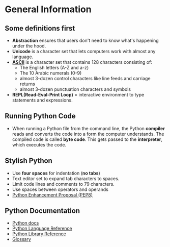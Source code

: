 # General Information

## Some definitions first

* **Abstraction** ensures that users don't need to know what's happening under the hood.
* **Unicode** is a character set that lets computers work with almost any language.
* **[ASCII](https://www.ascii-code.com/ASCII)** is a character set that contains 128 characters consisting of:
    * The English letters (A-Z and a-z)
    * The 10 Arabic numerals (0-9)
    * almost 3-dozen control characters like line feeds and carriage returns
    * almost 3-dozen punctuation characters and symbols
* **REPL(Read-Eval-Print Loop)** = interactive environment to type statements and expressions.

## Running Python Code

* When running a Python file from the command line, the Python **compiler** reads and converts the code into a form the computer understands. The compiled code is called **byte code**. This gets passed to the **interpreter**, which executes the code.

## Stylish Python

* Use **four spaces** for indentation (**no tabs**)
* Text editor set to expand tab characters to spaces.
* Limit code lines and comments to 79 characters.
* Use spaces between operators and operands
* [Python Enhancement Proposal (PEP8)](https://peps.python.org/pep-0008/)

## Python Documentation

* [Python docs](https://www.python.org/doc/) 
* [Python Language Reference](https://docs.python.org/3/reference/index.html)
* [Python Library Reference](https://docs.python.org/3/library/index.html)
* [Glossary](https://docs.python.org/3/glossary.html)